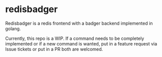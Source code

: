 # redisbadger
Redisbadger is a redis frontend with a badger backend implemented in golang. 

Currently, this repo is a WIP. If a command needs to be completely implemented or if a new command is wanted, put in a feature request via Issue tickets or put in a PR both are welcomed.  